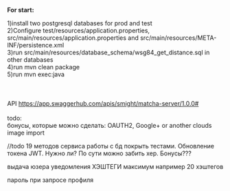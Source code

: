 <b>For start:</b><br>

1)install two postgresql databases for prod and test <br>
2)Configure test/resources/application.properties, src/main/resources/application.properties and src/main/resources/META-INF/persistence.xml <br>
3)run src/main/resources/database_schema/wsg84_get_distance.sql in other databases <br>
4)run mvn clean package <br>
5)run mvn exec:java <br>
<br><br><br>
API https://app.swaggerhub.com/apis/smight/matcha-server/1.0.0#<br>
<br>
todo:<br>
бонусы, которые можно сделать: OAUTH2, Google+ or another clouds image import


//todo 
19 методов сервиса работы с бд покрыть тестами.
Обновление токена JWT. Нужно ли? По сути можно забить хер.
Бонусы???


выдача юзера
уведомления
ХЭШТЕГИ
максимум например 20 хэштегов

пароль при запросе профиля
